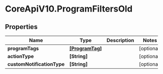 # CoreApiV10.ProgramFiltersOld

## Properties
Name | Type | Description | Notes
------------ | ------------- | ------------- | -------------
**programTags** | [**[ProgramTag]**](ProgramTag.md) |  | [optional] 
**actionType** | **[String]** |  | [optional] 
**customNotificationType** | **[String]** |  | [optional] 


